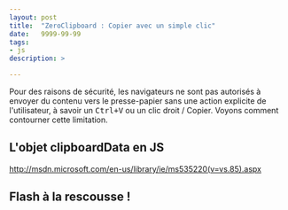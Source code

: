```yaml
---
layout: post
title:  "ZeroClipboard : Copier avec un simple clic"
date:   9999-99-99
tags:
- js
description: >

---
```


Pour des raisons de sécurité, les navigateurs ne sont pas autorisés à envoyer du contenu vers le presse-papier sans une action explicite de l'utilisateur, à savoir un <kbd>Ctrl+V</kbd> ou un clic droit / Copier. Voyons comment contourner cette limitation.

## L'objet clipboardData en JS

http://msdn.microsoft.com/en-us/library/ie/ms535220(v=vs.85).aspx

## Flash à la rescousse !

